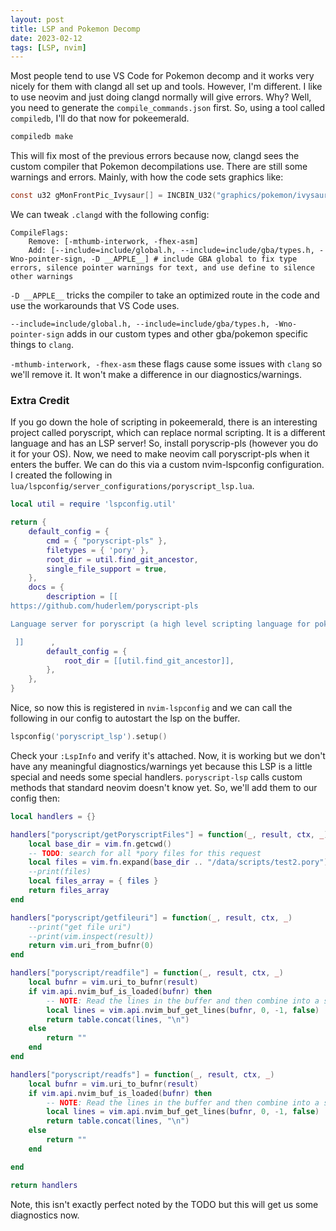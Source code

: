 ```yaml
---
layout: post
title: LSP and Pokemon Decomp
date: 2023-02-12
tags: [LSP, nvim]
---
```


Most people tend to use VS Code for Pokemon decomp and it works very nicely for
them with clangd all set up and tools. However, I'm different. I like to use
neovim and just doing clangd normally will give errors. Why? Well, you need to
generate the `compile_commands.json` first. So, using a tool called
`compiledb`, I'll do that now for pokeemerald.

```bash
compiledb make
```

This will fix most of the previous errors because now, clangd sees the custom
compiler that Pokemon decompilations use. There are still some warnings and
errors. Mainly, with how the code sets graphics like:
```c
const u32 gMonFrontPic_Ivysaur[] = INCBIN_U32("graphics/pokemon/ivysaur/anim_front.4bpp.lz");
```

We can tweak `.clangd` with the following config:
```
CompileFlags:
    Remove: [-mthumb-interwork, -fhex-asm]
    Add: [--include=include/global.h, --include=include/gba/types.h, -Wno-pointer-sign, -D __APPLE__] # include GBA global to fix type errors, silence pointer warnings for text, and use define to silence other warnings
```

`-D __APPLE__` tricks the compiler to take an optimized route in the code and
use the workarounds that VS Code uses.

`--include=include/global.h, --include=include/gba/types.h, -Wno-pointer-sign`
adds in our custom types and other gba/pokemon specific things to `clang`.

`-mthumb-interwork, -fhex-asm` these flags cause some issues with `clang` so
we'll remove it. It won't make a difference in our diagnostics/warnings.

### Extra Credit
If you go down the hole of scripting in pokeemerald, there is an interesting
project called poryscript, which can replace normal scripting. It is a
different language and has an LSP server! So, install poryscrip-pls (however
you do it for your OS). 
Now, we need to make neovim call poryscript-pls when it enters the buffer. We
can do this via a custom nvim-lspconfig configuration. I created the following
in `lua/lspconfig/server_configurations/poryscript_lsp.lua`. 

```lua
local util = require 'lspconfig.util'

return {
    default_config = {
        cmd = { "poryscript-pls" },
        filetypes = { 'pory' },
        root_dir = util.find_git_ancestor,
        single_file_support = true,
    },
    docs = {
        description = [[
https://github.com/huderlem/poryscript-pls

Language server for poryscript (a high level scripting language for pokemon decompilation projects)

 ]]      ,
        default_config = {
            root_dir = [[util.find_git_ancestor]],
        },
    },
}
```

Nice, so now this is registered in `nvim-lspconfig` and we can call the
following in our config to autostart the lsp on the buffer.
```lua
lspconfig('poryscript_lsp').setup()
```

Check your `:LspInfo` and verify it's attached. Now, it is working but we
don't have any meaningful diagnostics/warnings yet because this LSP is a
little special and needs some special handlers. `poryscript-lsp` calls custom
methods that standard neovim doesn't know yet. So, we'll add them to our
config then:
```lua
local handlers = {}

handlers["poryscript/getPoryscriptFiles"] = function(_, result, ctx, _)
    local base_dir = vim.fn.getcwd()
    -- TODO: search for all *pory files for this request
    local files = vim.fn.expand(base_dir .. "/data/scripts/test2.pory")
    --print(files)
    local files_array = { files }
    return files_array
end

handlers["poryscript/getfileuri"] = function(_, result, ctx, _)
    --print("get file uri")
    --print(vim.inspect(result))
    return vim.uri_from_bufnr(0)
end

handlers["poryscript/readfile"] = function(_, result, ctx, _)
    local bufnr = vim.uri_to_bufnr(result)
    if vim.api.nvim_buf_is_loaded(bufnr) then
        -- NOTE: Read the lines in the buffer and then combine into a string since poryscript-pls expects a string
        local lines = vim.api.nvim_buf_get_lines(bufnr, 0, -1, false)
        return table.concat(lines, "\n")
    else
        return ""
    end
end

handlers["poryscript/readfs"] = function(_, result, ctx, _)
    local bufnr = vim.uri_to_bufnr(result)
    if vim.api.nvim_buf_is_loaded(bufnr) then
        -- NOTE: Read the lines in the buffer and then combine into a string since poryscript-pls expects a string
        local lines = vim.api.nvim_buf_get_lines(bufnr, 0, -1, false)
        return table.concat(lines, "\n")
    else
        return ""
    end

end

return handlers
```

Note, this isn't exactly perfect noted by the TODO but this will get us some diagnostics now.

